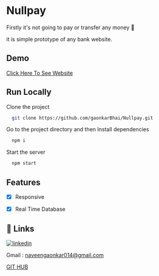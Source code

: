 
# **Nullpay**

Firstly it's not going to pay or transfer any money 🤣

it is simple prototype of any bank website.


## Demo
 [Click Here To See Website](https://nullpay-5d1b3.web.app/)


## Run Locally

Clone the project

```bash
  git clone https://github.com/gaonkarBhai/Nullpay.git
```

Go to the project directory and then
Install dependencies

```bash
  npm i
```

Start the server

```bash
  npm start
```


## Features

- [x]  Responsive
- [x]  Real Time Database


## 🔗 Links
[![linkedin](https://img.shields.io/badge/linkedin-0A66C2?style=for-the-badge&logo=linkedin&logoColor=white)](https://www.linkedin.com/in/naveen-gaonkar-2b0810258/)

Gmail : naveengaonkar014@gmail.com

[GIT HUB](https://github.com/gaonkarBhai)

